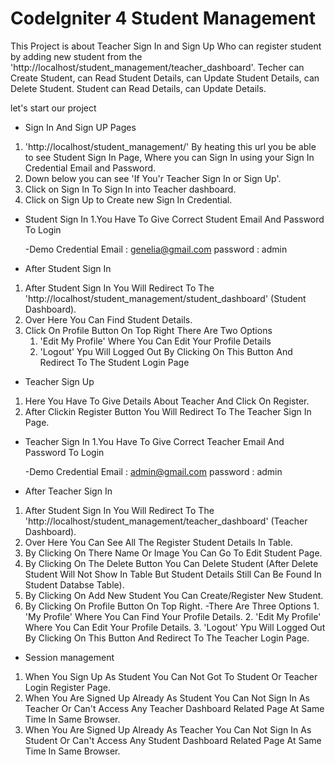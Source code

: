 # CodeIgniter 4 Student Management

This Project is about Teacher Sign In and Sign Up Who can register student by adding new student from the 'http://localhost/student_management/teacher_dashboard'.
Techer can Create Student, can Read Student Details, can Update Student Details, can Delete Student.
Student can Read Details, can Update Details.

let's start our project

- Sign In And Sign UP Pages

1. 'http://localhost/student_management/' By heating this url you be able to see Student Sign In Page, Where you can Sign In using your Sign In Credential Email and       Password.
2. Down below you can see 'If You'r Teacher Sign In or Sign Up'.
3. Click on Sign In To Sign In into Teacher dashboard.
4. Click on Sign Up to Create new Sign In Credential.

- Student Sign In
  1.You Have To Give Correct Student Email And Password To Login
  
  -Demo Credential
   Email : genelia@gmail.com
   password : admin

- After Student Sign In
1. After Student Sign In You Will Redirect To The 'http://localhost/student_management/student_dashboard' (Student Dashboard).
2. Over Here You Can Find Student Details.
3. Click On Profile Button On Top Right
    There Are Two Options
    1. 'Edit My Profile'  Where You Can Edit Your Profile Details
    2. 'Logout'  Ypu Will Logged Out By Clicking On This Button And Redirect To The Student Login Page

- Teacher Sign Up
 1. Here You Have To Give Details About Teacher And Click On Register.
 2. After Clickin Register Button You Will Redirect To The Teacher Sign In Page.

- Teacher Sign In 
 1.You Have To Give Correct Teacher Email And Password To Login
  
  -Demo Credential
   Email : admin@gmail.com
   password : admin
   
- After Teacher Sign In
 1. After Student Sign In You Will Redirect To The 'http://localhost/student_management/teacher_dashboard' (Teacher Dashboard).
 2. Over Here You Can See All The Register Student Details In Table.
 3. By Clicking On There Name Or Image You Can Go To Edit Student Page.
 4. By Clicking On The Delete Button You Can Delete Student (After Delete Student Will Not Show In Table But Student Details Still Can Be Found In Student Databse        Table).
 5. By Clicking On Add New Student You Can Create/Register New Student.
 6. By Clicking On Profile Button On Top Right.
     -There Are Three Options
        1. 'My Profile'  Where You Can Find Your Profile Details.
        2. 'Edit My Profile'  Where You Can Edit Your Profile Details.
        3. 'Logout'  Ypu Will Logged Out By Clicking On This Button And Redirect To The Teacher Login Page.


- Session management
 1. When You Sign Up As Student You Can Not Got To Student Or Teacher Login Register Page.
 2. When You Are Signed Up Already As Student You Can Not Sign In As Teacher Or Can't Access Any Teacher Dashboard Related Page At Same Time In Same Browser.
 3. When You Are Signed Up Already As Teacher You Can Not Sign In As Student Or Can't Access Any Student Dashboard Related Page At Same Time In Same Browser.

